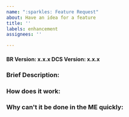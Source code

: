 ```yaml
---
name: ":sparkles: Feature Request"
about: Have an idea for a feature
title: ''
labels: enhancement 
assignees: ''

---
```


#### BR Version: x.x.x  DCS Version: x.x.x

### Brief Description: 
 <!--What is the feature -->

### How does it work: 
 <!-- How do you think it should work in terms of the UI and in mission -->

### Why can't it be done in the ME quickly: 
 <!-- Many things can be done in the ME quickly, tell us how it will save time -->
